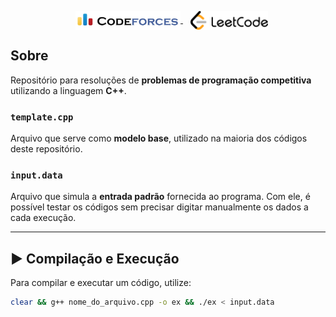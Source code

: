 <p align="center">
  &nbsp;&nbsp;
  <a href="https://codeforces.com" target="_blank">
    <img src="./img/cf.png" alt="Codeforces" height="30" style="vertical-align: middle;"/>
  </a>
  &nbsp;&nbsp;
  <a href="https://leetcode.com" target="_blank">
    <img src="./img/lc.png" alt="LeetCode" height="30" style="vertical-align: middle;"/>
  </a>
</p>

## Sobre

Repositório para resoluções de **problemas de programação competitiva** utilizando a linguagem **C++**.

### `template.cpp`

Arquivo que serve como **modelo base**, utilizado na maioria dos códigos deste repositório. 

### `input.data`

Arquivo que simula a **entrada padrão** fornecida ao programa.   Com ele, é possível testar os códigos sem precisar digitar manualmente os dados a cada execução.

---

## ▶️ Compilação e Execução

Para compilar e executar um código, utilize:

```bash
clear && g++ nome_do_arquivo.cpp -o ex && ./ex < input.data
